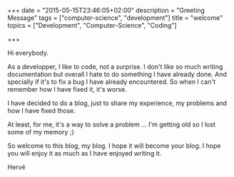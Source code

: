 +++
date = "2015-05-15T23:46:05+02:00"
description = "Greeting Message"
tags = ["computer-science", "development"]
title = "welcome"
topics = ["Development", "Computer-Science", "Coding"]

+++

Hi everybody.

As a developper, I like to code, not a surprise. I don't like so much writing documentation but overall I hate to do something I have already done. And specially if it's to fix a bug I have already encountered.
So when I can't remember how I have fixed it, it's worse.

I have decided to do a blog, just to share my experience, my problems and how I have fixed those. 

At least, for me, it's a way to solve a problem ... I'm getting old so I lost some of my memory ;)

So welcome to this blog, my blog. I hope it will become your blog. I hope you will enjoy it as much as I have enjoyed writing it.

Hervé

